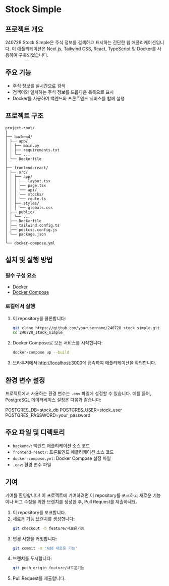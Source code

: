 # Stock Simple

## 프로젝트 개요
240728 Stock Simple은 주식 정보를 검색하고 표시하는 간단한 웹 애플리케이션입니다. 이 애플리케이션은 Next.js, Tailwind CSS, React, TypeScript 및 Docker를 사용하여 구축되었습니다.

## 주요 기능
- 주식 정보를 실시간으로 검색
- 검색어와 일치하는 주식 정보를 드롭다운 목록으로 표시
- Docker를 사용하여 백엔드와 프론트엔드 서비스를 함께 실행

## 프로젝트 구조
```
project-root/
│
├── backend/
│ ├── app/
│ │ ├── main.py
│ │ ├── requirements.txt
│ │ └── ...
│ └── Dockerfile
│
├── frontend-react/
│ ├── src/
│ │ ├── app/
│ │ │ ├── layout.tsx
│ │ │ ├── page.tsx
│ │ │ └── api/
│ │ │ └── stocks/
│ │ │ └── route.ts
│ │ ├── styles/
│ │ │ └── globals.css
│ ├── public/
│ │ └── ...
│ ├── Dockerfile
│ ├── tailwind.config.ts
│ ├── postcss.config.js
│ └── package.json
│
└── docker-compose.yml
```

## 설치 및 실행 방법

### 필수 구성 요소
- [Docker](https://www.docker.com/)
- [Docker Compose](https://docs.docker.com/compose/)

### 로컬에서 실행
1. 이 repository를 클론합니다:
    ```bash
    git clone https://github.com/yourusername/240728_stock_simple.git
    cd 240728_stock_simple
    ```

2. Docker Compose로 모든 서비스를 시작합니다:
    ```bash
    docker-compose up --build
    ```

3. 브라우저에서 [http://localhost:3000](http://localhost:3000)에 접속하여 애플리케이션을 확인합니다.

## 환경 변수 설정
프로젝트에서 사용하는 환경 변수는 `.env` 파일에 설정할 수 있습니다. 예를 들어, PostgreSQL 데이터베이스 설정은 다음과 같습니다:

POSTGRES_DB=stock_db
POSTGRES_USER=stock_user
POSTGRES_PASSWORD=your_password


## 주요 파일 및 디렉토리
- `backend/`: 백엔드 애플리케이션 소스 코드
- `frontend-react/`: 프론트엔드 애플리케이션 소스 코드
- `docker-compose.yml`: Docker Compose 설정 파일
- `.env`: 환경 변수 파일

## 기여
기여를 환영합니다! 이 프로젝트에 기여하려면 이 repository를 포크하고 새로운 기능이나 버그 수정을 위한 브랜치를 생성한 후, Pull Request를 제출하세요.

1. 이 repository를 포크합니다.
2. 새로운 기능 브랜치를 생성합니다:
    ```bash
    git checkout -b feature/새로운기능
    ```
3. 변경 사항을 커밋합니다:
    ```bash
    git commit -m 'Add 새로운 기능'
    ```
4. 브랜치를 푸시합니다:
    ```bash
    git push origin feature/새로운기능
    ```
5. Pull Request를 제출합니다.

